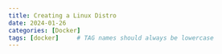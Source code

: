 ```yaml
---
title: Creating a Linux Distro
date: 2024-01-26
categories: [Docker]
tags: [docker]     # TAG names should always be lowercase
---
```

